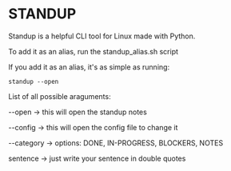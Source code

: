 # STANDUP

Standup is a helpful CLI tool for Linux made with Python.

To add it as an alias, run the standup_alias.sh script

If you add it as an alias, it's as simple as running:
```
standup --open
```
List of all possible araguments:

--open -> this will open the standup notes

--config -> this will open the config file to change it

--category -> options: DONE, IN-PROGRESS, BLOCKERS, NOTES

sentence -> just write your sentence in double quotes
